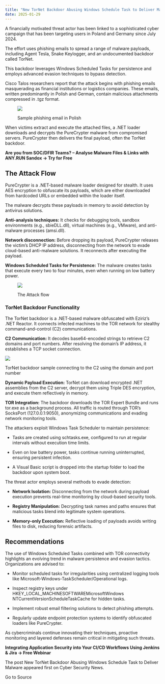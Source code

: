 ```yaml
---
title: "New TorNet Backdoor Abusing Windows Schedule Task to Deliver Malware"
date: 2025-01-29
---
```


A financially motivated threat actor has been linked to a sophisticated cyber campaign that has been targeting users in Poland and Germany since July 2024. 

The effort uses phishing emails to spread a range of malware payloads, including Agent Tesla, Snake Keylogger, and an undocumented backdoor called TorNet. 

This backdoor leverages Windows Scheduled Tasks for persistence and employs advanced evasion techniques to bypass detection.

Cisco Talos researchers report that the attack begins with phishing emails masquerading as financial institutions or logistics companies. These emails, written predominantly in Polish and German, contain malicious attachments compressed in .tgz format. 

<figure>

![](https://lh7-rt.googleusercontent.com/docsz/AD_4nXdpieLXmmrYq5LnZIVf9WdiN1owm0ex-vok667lvuw1Xk2Pk0iStk7us2nVZfeYXheiW4NTrAjgIF7OzdQmNnXBGA3Cq_14YXfYlfjjmalg8aMefs5IAJVqcIaD5_cCJj0W1wdmuw?key=AlrtDiUzTiLjcSzsxIQOqY7r)

<figcaption>

Sample phishing email in Polish

</figcaption>

</figure>

When victims extract and execute the attached files, a .NET loader downloads and decrypts the PureCrypter malware from compromised servers. PureCrypter then delivers the final payload, often the TorNet backdoor.

**Are you from SOC/DFIR Teams? – Analyse Malware Files & Links with ANY.RUN Sandox -> Try for Free**

## **The Attack Flow**

PureCrypter is a .NET-based malware loader designed for stealth. It uses AES encryption to obfuscate its payloads, which are either downloaded from hardcoded URLs or embedded within the loader itself. 

The malware decrypts these payloads in memory to avoid detection by antivirus solutions.

**Anti-analysis techniques:** It checks for debugging tools, sandbox environments (e.g., sbieDLL.dll), virtual machines (e.g., VMware), and anti-malware processes (amsi.dll).

**Network disconnection:** Before dropping its payload, PureCrypter releases the victim’s DHCP IP address, disconnecting from the network to evade cloud-based anti-malware solutions. It reconnects after executing the payload.

**Windows Scheduled Tasks for Persistence:** The malware creates tasks that execute every two to four minutes, even when running on low battery power.

<figure>

![](https://lh7-rt.googleusercontent.com/docsz/AD_4nXfD4X2lnM8w2AXuZw948aG31GELnoiu5oEZyglAOyhW350Iqu7eyja6VXMnFs3Hv7aNDSi7mp5fskj7MvVQ04UyjA0tCnOH0PD0HNFrnmnx9x6lvf1ktZlqo-PDeYVrLT-oyrOuVw?key=AlrtDiUzTiLjcSzsxIQOqY7r)

<figcaption>

The Attack flow

</figcaption>

</figure>

### **TorNet Backdoor Functionality**

The TorNet backdoor is a .NET-based malware obfuscated with Eziriz’s .NET Reactor. It connects infected machines to the TOR network for stealthy command-and-control (C2) communications.

**C2 Communication:** It decodes base64-encoded strings to retrieve C2 domains and port numbers. After resolving the domain’s IP address, it establishes a TCP socket connection.

![](https://lh7-rt.googleusercontent.com/docsz/AD_4nXd_K-FmYzoAqpXyB1J-JPJZqKRiodHt1nJZ49EwNGlxQtkmsmD7we7wd7N0wgeY2fsc3PeuMTgxURnUYn24KigdmInt9-tlO4w2AaJdmGOSoExL2uQPqGDWZxmvmxDieFIS7ClMwg?key=AlrtDiUzTiLjcSzsxIQOqY7r)

TorNet backdoor sample connecting to the C2 using the domain and port number

**Dynamic Payload Execution:** TorNet can download encrypted .NET assemblies from the C2 server, decrypt them using Triple DES encryption, and execute them reflectively in memory.

**TOR Integration:** The backdoor downloads the TOR Expert Bundle and runs tor.exe as a background process. All traffic is routed through TOR’s SocksPort (127.0.0.1:9050), anonymizing communications and evading network monitoring tools.

The attackers exploit Windows Task Scheduler to maintain persistence:

- Tasks are created using schtasks.exe, configured to run at regular intervals without execution time limits.

- Even on low battery power, tasks continue running uninterrupted, ensuring persistent infection.

- A Visual Basic script is dropped into the startup folder to load the backdoor upon system boot.

The threat actor employs several methods to evade detection:

- **Network Isolation:** Disconnecting from the network during payload execution prevents real-time monitoring by cloud-based security tools.

- **Registry Manipulation:** Decrypting task names and paths ensures that malicious tasks blend into legitimate system operations.

- **Memory-only Execution:** Reflective loading of payloads avoids writing files to disk, reducing forensic artifacts.

## **Recommendations**

The use of Windows Scheduled Tasks combined with TOR connectivity highlights an evolving trend in malware persistence and evasion tactics. Organizations are advised to:

- Monitor scheduled tasks for irregularities using centralized logging tools like Microsoft-Windows-TaskScheduler/Operational logs.

- Inspect registry keys under HKEY\_LOCAL\_MACHINESOFTWAREMicrosoftWindows NTCurrentVersionScheduleTaskCache for hidden tasks.

- Implement robust email filtering solutions to detect phishing attempts.

- Regularly update endpoint protection systems to identify obfuscated loaders like PureCrypter.

As cybercriminals continue innovating their techniques, proactive monitoring and layered defenses remain critical in mitigating such threats.

****Integrating Application Security into Your CI/CD Workflows Using Jenkins & Jira -> Free Webinar****

The post New TorNet Backdoor Abusing Windows Schedule Task to Deliver Malware appeared first on Cyber Security News.

Go to Source
